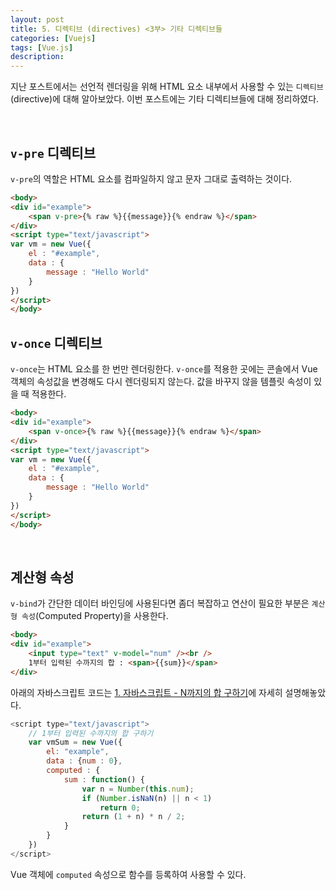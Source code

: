 ```yaml
---
layout: post
title: 5. 디렉티브 (directives) <3부> 기타 디렉티브들
categories: [Vuejs]
tags: [Vue.js]
description: 
---
```


지난 포스트에서는 선언적 렌더링을 위해 HTML 요소 내부에서 사용할 수 있는 `디렉티브`(directive)에 대해 알아보았다. 이번 포스트에는 기타 디렉티브들에 대해 정리하였다. 

<br>


## `v-pre` 디렉티브

`v-pre`의 역할은 HTML 요소를 컴파일하지 않고 문자 그대로 출력하는 것이다. 

```html
<body>
<div id="example">
    <span v-pre>{% raw %}{{message}}{% endraw %}</span>
</div>
<script type="text/javascript">
var vm = new Vue({
    el : "#example",
    data : { 
        message : "Hello World"
    }
})
</script>
</body>
```



## `v-once` 디렉티브

`v-once`는 HTML 요소를 한 번만 렌더링한다. `v-once`를 적용한 곳에는 콘솔에서 Vue 객체의 속성값을 변경해도 다시 렌더링되지 않는다. 값을 바꾸지 않을 템플릿 속성이 있을 때 적용한다. 

```html
<body>
<div id="example">
    <span v-once>{% raw %}{{message}}{% endraw %}</span>
</div>
<script type="text/javascript">
var vm = new Vue({
    el : "#example",
    data : { 
        message : "Hello World"
    }
})
</script>
</body>
```

<br>

## 계산형 속성

`v-bind`가 간단한 데이터 바인딩에 사용된다면 좀더 복잡하고 연산이 필요한 부분은 `계산형 속성`(Computed Property)을 사용한다. 

```html
<body>
<div id="example">
    <input type="text" v-model="num" /><br />
    1부터 입력된 수까지의 합 : <span>{{sum}}</span>
</div>
```

아래의 자바스크립트 코드는 <a href="http://juliahwang.kr/algorism-javascript/2017/10/31/algorism-js-1-N%EA%B9%8C%EC%A7%80%EC%9D%98%ED%95%A9%EA%B5%AC%ED%95%98%EA%B8%B0.html" target="_blank">1. 자바스크립트 - N까지의 합 구하기</a>에 자세히 설명해놓았다. 

```js
<script type="text/javascript">
    // 1부터 입력된 수까지의 합 구하기
    var vmSum = new Vue({
        el: "example",
        data : {num : 0},
        computed : {
            sum : function() {
                var n = Number(this.num);
                if (Number.isNaN(n) || n < 1)
                    return 0;
                return (1 + n) * n / 2;
            }
        }
    })
</script>
```

Vue 객체에 `computed` 속성으로 함수를 등록하여 사용할 수 있다. 

<br>
